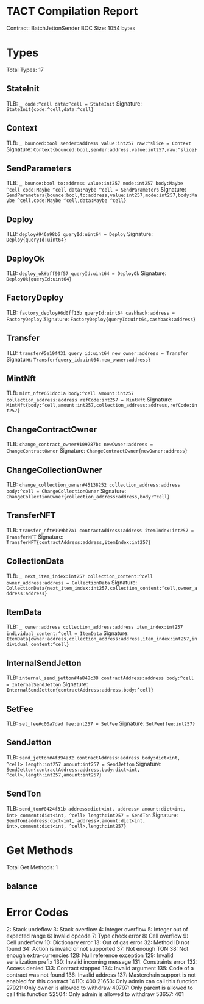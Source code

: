 # TACT Compilation Report
Contract: BatchJettonSender
BOC Size: 1054 bytes

# Types
Total Types: 17

## StateInit
TLB: `_ code:^cell data:^cell = StateInit`
Signature: `StateInit{code:^cell,data:^cell}`

## Context
TLB: `_ bounced:bool sender:address value:int257 raw:^slice = Context`
Signature: `Context{bounced:bool,sender:address,value:int257,raw:^slice}`

## SendParameters
TLB: `_ bounce:bool to:address value:int257 mode:int257 body:Maybe ^cell code:Maybe ^cell data:Maybe ^cell = SendParameters`
Signature: `SendParameters{bounce:bool,to:address,value:int257,mode:int257,body:Maybe ^cell,code:Maybe ^cell,data:Maybe ^cell}`

## Deploy
TLB: `deploy#946a98b6 queryId:uint64 = Deploy`
Signature: `Deploy{queryId:uint64}`

## DeployOk
TLB: `deploy_ok#aff90f57 queryId:uint64 = DeployOk`
Signature: `DeployOk{queryId:uint64}`

## FactoryDeploy
TLB: `factory_deploy#6d0ff13b queryId:uint64 cashback:address = FactoryDeploy`
Signature: `FactoryDeploy{queryId:uint64,cashback:address}`

## Transfer
TLB: `transfer#5e19f431 query_id:uint64 new_owner:address = Transfer`
Signature: `Transfer{query_id:uint64,new_owner:address}`

## MintNft
TLB: `mint_nft#651dcc1a body:^cell amount:int257 collection_address:address refCode:int257 = MintNft`
Signature: `MintNft{body:^cell,amount:int257,collection_address:address,refCode:int257}`

## ChangeContractOwner
TLB: `change_contract_owner#109287bc newOwner:address = ChangeContractOwner`
Signature: `ChangeContractOwner{newOwner:address}`

## ChangeCollectionOwner
TLB: `change_collection_owner#45138252 collection_address:address body:^cell = ChangeCollectionOwner`
Signature: `ChangeCollectionOwner{collection_address:address,body:^cell}`

## TransferNFT
TLB: `transfer_nft#199bb7a1 contractAddress:address itemIndex:int257 = TransferNFT`
Signature: `TransferNFT{contractAddress:address,itemIndex:int257}`

## CollectionData
TLB: `_ next_item_index:int257 collection_content:^cell owner_address:address = CollectionData`
Signature: `CollectionData{next_item_index:int257,collection_content:^cell,owner_address:address}`

## ItemData
TLB: `_ owner:address collection_address:address item_index:int257 individual_content:^cell = ItemData`
Signature: `ItemData{owner:address,collection_address:address,item_index:int257,individual_content:^cell}`

## InternalSendJetton
TLB: `internal_send_jetton#4a848c38 contractAddress:address body:^cell = InternalSendJetton`
Signature: `InternalSendJetton{contractAddress:address,body:^cell}`

## SetFee
TLB: `set_fee#c00a7dad fee:int257 = SetFee`
Signature: `SetFee{fee:int257}`

## SendJetton
TLB: `send_jetton#4f394a32 contractAddress:address body:dict<int, ^cell> length:int257 amount:int257 = SendJetton`
Signature: `SendJetton{contractAddress:address,body:dict<int, ^cell>,length:int257,amount:int257}`

## SendTon
TLB: `send_ton#0424f31b address:dict<int, address> amount:dict<int, int> comment:dict<int, ^cell> length:int257 = SendTon`
Signature: `SendTon{address:dict<int, address>,amount:dict<int, int>,comment:dict<int, ^cell>,length:int257}`

# Get Methods
Total Get Methods: 1

## balance

# Error Codes
2: Stack undeflow
3: Stack overflow
4: Integer overflow
5: Integer out of expected range
6: Invalid opcode
7: Type check error
8: Cell overflow
9: Cell underflow
10: Dictionary error
13: Out of gas error
32: Method ID not found
34: Action is invalid or not supported
37: Not enough TON
38: Not enough extra-currencies
128: Null reference exception
129: Invalid serialization prefix
130: Invalid incoming message
131: Constraints error
132: Access denied
133: Contract stopped
134: Invalid argument
135: Code of a contract was not found
136: Invalid address
137: Masterchain support is not enabled for this contract
14110: 400
21653: Only admin can call this function
27921: Only owner is allowed to withdraw
40797: Only parent is allowed to call this function
52504: Only admin is allowed to withdraw
53657: 401